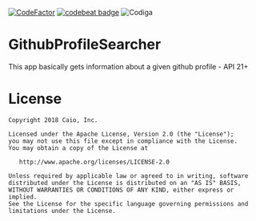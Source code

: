 [![CodeFactor](https://www.codefactor.io/repository/github/caiodev/githubprofilesearcher/badge)](https://www.codefactor.io/repository/github/caiodev/githubprofilesearcher)  [![codebeat badge](https://codebeat.co/badges/01a58976-c99f-4a96-9a62-a9a005af21b5)](https://codebeat.co/projects/github-com-caiodev-githubprofilesearcher-master) ![Codiga](https://api.codiga.io/project/5608/score/svg)

# GithubProfileSearcher
This app basically gets information about a given github profile - API 21+

License
=======

    Copyright 2018 Caio, Inc.

    Licensed under the Apache License, Version 2.0 (the "License");
    you may not use this file except in compliance with the License.
    You may obtain a copy of the License at

       http://www.apache.org/licenses/LICENSE-2.0

    Unless required by applicable law or agreed to in writing, software
    distributed under the License is distributed on an "AS IS" BASIS,
    WITHOUT WARRANTIES OR CONDITIONS OF ANY KIND, either express or implied.
    See the License for the specific language governing permissions and
    limitations under the License.
